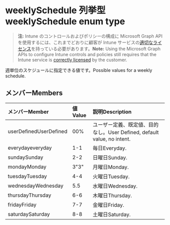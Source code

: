 # <a name="weeklyschedule-enum-type"></a><span data-ttu-id="cc8fc-101">weeklySchedule 列挙型</span><span class="sxs-lookup"><span data-stu-id="cc8fc-101">weeklySchedule enum type</span></span>

> <span data-ttu-id="cc8fc-102">**注:** Intune のコントロールおよびポリシーの構成に Microsoft Graph API を使用するには、これまでどおりに顧客が Intune サービスの[適切なライセンス](https://go.microsoft.com/fwlink/?linkid=839381)を持っている必要があります。</span><span class="sxs-lookup"><span data-stu-id="cc8fc-102">**Note:** Using the Microsoft Graph APIs to configure Intune controls and policies still requires that the Intune service is [correctly licensed](https://go.microsoft.com/fwlink/?linkid=839381) by the customer.</span></span>

<span data-ttu-id="cc8fc-103">週単位のスケジュールに指定できる値です。</span><span class="sxs-lookup"><span data-stu-id="cc8fc-103">Possible values for a weekly schedule.</span></span>
## <a name="members"></a><span data-ttu-id="cc8fc-104">メンバー</span><span class="sxs-lookup"><span data-stu-id="cc8fc-104">Members</span></span>
|<span data-ttu-id="cc8fc-105">メンバー</span><span class="sxs-lookup"><span data-stu-id="cc8fc-105">Member</span></span>|<span data-ttu-id="cc8fc-106">値</span><span class="sxs-lookup"><span data-stu-id="cc8fc-106">Value</span></span>|<span data-ttu-id="cc8fc-107">説明</span><span class="sxs-lookup"><span data-stu-id="cc8fc-107">Description</span></span>|
|:---|:---|:---|
|<span data-ttu-id="cc8fc-108">userDefined</span><span class="sxs-lookup"><span data-stu-id="cc8fc-108">UserDefined</span></span>|<span data-ttu-id="cc8fc-109">0</span><span class="sxs-lookup"><span data-stu-id="cc8fc-109">0%</span></span>|<span data-ttu-id="cc8fc-110">ユーザー定義、既定値、目的なし。</span><span class="sxs-lookup"><span data-stu-id="cc8fc-110">User Defined, default value, no intent.</span></span>|
|<span data-ttu-id="cc8fc-111">everyday</span><span class="sxs-lookup"><span data-stu-id="cc8fc-111">everyday</span></span>|<span data-ttu-id="cc8fc-112">1</span><span class="sxs-lookup"><span data-stu-id="cc8fc-112">-1</span></span>|<span data-ttu-id="cc8fc-113">毎日</span><span class="sxs-lookup"><span data-stu-id="cc8fc-113">Everyday.</span></span>|
|<span data-ttu-id="cc8fc-114">sunday</span><span class="sxs-lookup"><span data-stu-id="cc8fc-114">Sunday</span></span>|<span data-ttu-id="cc8fc-115">2</span><span class="sxs-lookup"><span data-stu-id="cc8fc-115">-2</span></span>|<span data-ttu-id="cc8fc-116">日曜日</span><span class="sxs-lookup"><span data-stu-id="cc8fc-116">Sunday.</span></span>|
|<span data-ttu-id="cc8fc-117">monday</span><span class="sxs-lookup"><span data-stu-id="cc8fc-117">Monday</span></span>|<span data-ttu-id="cc8fc-118">3</span><span class="sxs-lookup"><span data-stu-id="cc8fc-118">"3"</span></span>|<span data-ttu-id="cc8fc-119">月曜日</span><span class="sxs-lookup"><span data-stu-id="cc8fc-119">Monday.</span></span>|
|<span data-ttu-id="cc8fc-120">tuesday</span><span class="sxs-lookup"><span data-stu-id="cc8fc-120">Tuesday</span></span>|<span data-ttu-id="cc8fc-121">4</span><span class="sxs-lookup"><span data-stu-id="cc8fc-121">-4</span></span>|<span data-ttu-id="cc8fc-122">火曜日</span><span class="sxs-lookup"><span data-stu-id="cc8fc-122">Tuesday.</span></span>|
|<span data-ttu-id="cc8fc-123">wednesday</span><span class="sxs-lookup"><span data-stu-id="cc8fc-123">Wednesday</span></span>|<span data-ttu-id="cc8fc-124">5</span><span class="sxs-lookup"><span data-stu-id="cc8fc-124">.5</span></span>|<span data-ttu-id="cc8fc-125">水曜日</span><span class="sxs-lookup"><span data-stu-id="cc8fc-125">Wednesday.</span></span>|
|<span data-ttu-id="cc8fc-126">thursday</span><span class="sxs-lookup"><span data-stu-id="cc8fc-126">Thursday</span></span>|<span data-ttu-id="cc8fc-127">6</span><span class="sxs-lookup"><span data-stu-id="cc8fc-127">-6</span></span>|<span data-ttu-id="cc8fc-128">木曜日</span><span class="sxs-lookup"><span data-stu-id="cc8fc-128">Thursday.</span></span>|
|<span data-ttu-id="cc8fc-129">friday</span><span class="sxs-lookup"><span data-stu-id="cc8fc-129">Friday</span></span>|<span data-ttu-id="cc8fc-130">7</span><span class="sxs-lookup"><span data-stu-id="cc8fc-130">-7</span></span>|<span data-ttu-id="cc8fc-131">金曜日</span><span class="sxs-lookup"><span data-stu-id="cc8fc-131">Friday.</span></span>|
|<span data-ttu-id="cc8fc-132">saturday</span><span class="sxs-lookup"><span data-stu-id="cc8fc-132">Saturday</span></span>|<span data-ttu-id="cc8fc-133">8</span><span class="sxs-lookup"><span data-stu-id="cc8fc-133">-8</span></span>|<span data-ttu-id="cc8fc-134">土曜日</span><span class="sxs-lookup"><span data-stu-id="cc8fc-134">Saturday.</span></span>|








